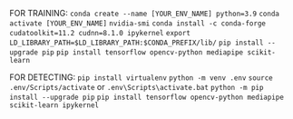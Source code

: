 
FOR TRAINING:
`conda create --name [YOUR_ENV_NAME] python=3.9`
`conda activate [YOUR_ENV_NAME]`
`nvidia-smi`
`conda install -c conda-forge cudatoolkit=11.2 cudnn=8.1.0 ipykernel`
`export LD_LIBRARY_PATH=$LD_LIBRARY_PATH:$CONDA_PREFIX/lib/`
`pip install --upgrade pip`
`pip install tensorflow opencv-python mediapipe scikit-learn`

FOR DETECTING:
`pip install virtualenv`
`python -m venv .env`
`source .env/Scripts/activate` or `.env\Scripts\activate.bat`
`python -m pip install --upgrade pip`
`pip install tensorflow opencv-python mediapipe scikit-learn ipykernel`
